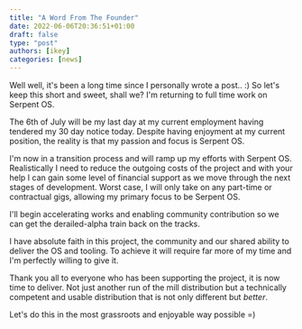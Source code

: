```yaml
---
title: "A Word From The Founder"
date: 2022-06-06T20:36:51+01:00
draft: false
type: "post"
authors: [ikey]
categories: [news]
---
```


Well well, it's been a long time since I personally wrote a post.. :) So let's keep
this short and sweet, shall we? I'm returning to full time work on Serpent OS.

<!--more-->

The 6th of July will be my last day at my current employment having tendered my
30 day notice today. Despite having enjoyment at my current position, the reality
is that my passion and focus is Serpent OS.

I'm now in a transition process and will ramp up my efforts with Serpent OS.
Realistically I need to reduce the outgoing costs of the project and with
your help I can gain some level of financial support as we move through the
next stages of development. Worst case, I will only take on any part-time or
contractual gigs, allowing my primary focus to be Serpent OS.

I'll begin accelerating works and enabling community contribution so we can
get the derailed-alpha train back on the tracks.

I have absolute faith in this project, the community and our shared ability
to deliver the OS and tooling. To achieve it will require far more of my time
and I'm perfectly willing to give it.

Thank you all to everyone who has been supporting the project, it is now
time to deliver. Not just another run of the mill distribution but a technically
competent and usable distribution that is not only different but *better*.

Let's do this in the most grassroots and enjoyable way possible =)